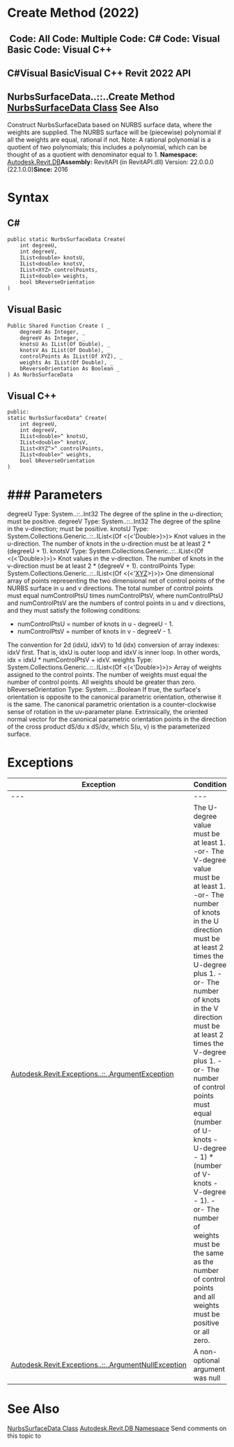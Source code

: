 # Create Method (2022)

﻿
 Code: All Code: Multiple Code: C# Code: Visual Basic Code: Visual C++   
---  
C#Visual BasicVisual C++
Revit 2022 API  
---  
NurbsSurfaceData..::..Create Method   
[NurbsSurfaceData Class](7d65dbde-8aac-7d7d-e811-a6c91a541de4.md "NurbsSurfaceData Class") See Also  
---  
Construct NurbsSurfaceData based on NURBS surface data, where the weights are supplied. The NURBS surface will be (piecewise) polynomial if all the weights are equal, rational if not. Note: A rational polynomial is a quotient of two polynomials; this includes a polynomial, which can be thought of as a quotient with denominator equal to 1. 
**Namespace:** [Autodesk.Revit.DB](87546ba7-461b-c646-cbb1-2cb8f5bff8b2.md "Autodesk.Revit.DB Namespace")**Assembly:** RevitAPI (in RevitAPI.dll) Version: 22.0.0.0 (22.1.0.0)**Since:** 2016 
# Syntax
C#  
---  
```text
public static NurbsSurfaceData Create(
	int degreeU,
	int degreeV,
	IList<double> knotsU,
	IList<double> knotsV,
	IList<XYZ> controlPoints,
	IList<double> weights,
	bool bReverseOrientation
)
```
  
Visual Basic  
---  
```text
Public Shared Function Create ( _
	degreeU As Integer, _
	degreeV As Integer, _
	knotsU As IList(Of Double), _
	knotsV As IList(Of Double), _
	controlPoints As IList(Of XYZ), _
	weights As IList(Of Double), _
	bReverseOrientation As Boolean _
) As NurbsSurfaceData
```
  
Visual C++  
---  
```text
public:
static NurbsSurfaceData^ Create(
	int degreeU, 
	int degreeV, 
	IList<double>^ knotsU, 
	IList<double>^ knotsV, 
	IList<XYZ^>^ controlPoints, 
	IList<double>^ weights, 
	bool bReverseOrientation
)
```
  
# ### Parameters
degreeU
    Type: System..::..Int32 The degree of the spline in the u-direction; must be positive. 
degreeV
    Type: System..::..Int32 The degree of the spline in the v-direction; must be positive. 
knotsU
    Type: System.Collections.Generic..::..IList<(Of <(<'Double>)>)> Knot values in the u-direction. The number of knots in the u-direction must be at least 2 * (degreeU + 1). 
knotsV
    Type: System.Collections.Generic..::..IList<(Of <(<'Double>)>)> Knot values in the v-direction. The number of knots in the v-direction must be at least 2 * (degreeV + 1). 
controlPoints
    Type: System.Collections.Generic..::..IList<(Of <(<'[XYZ](c2fd995c-95c0-58fb-f5de-f3246cbc5600.md "XYZ Class")>)>)> One dimensional array of points representing the two dimensional net of control points of the NURBS surface in u and v directions. 
The total number of control points must equal numControlPtsU times numControlPtsV, where numControlPtsU and numControlPtsV are the numbers of control points in u and v directions, and they must satisfy the following conditions: 
  * numControlPtsU = number of knots in u - degreeU - 1. 
  * numControlPtsV = number of knots in v - degreeV - 1. 

The convention for 2d (idxU, idxV) to 1d (idx) conversion of array indexes: idxV first. That is, idxU is outer loop and idxV is inner loop. In other words, idx = idxU * numControlPtsV + idxV. 
weights
    Type: System.Collections.Generic..::..IList<(Of <(<'Double>)>)> Array of weights assigned to the control points. The number of weights must equal the number of control points. All weights should be greater than zero. 
bReverseOrientation
    Type: System..::..Boolean If true, the surface's orientation is opposite to the canonical parametric orientation, otherwise it is the same. The canonical parametric orientation is a counter-clockwise sense of rotation in the uv-parameter plane. Extrinsically, the oriented normal vector for the canonical parametric orientation points in the direction of the cross product dS/du x dS/dv, which S(u, v) is the parameterized surface. 
# Exceptions
| Exception | Condition |
| --- | --- |
| --- | --- |
| [Autodesk.Revit.Exceptions..::..ArgumentException](2e6e4206-97a8-dd4b-df5d-4269f4bb6088.md "ArgumentException Class") | The U-degree value must be at least 1. -or- The V-degree value must be at least 1. -or- The number of knots in the U direction must be at least 2 times the U-degree plus 1. -or- The number of knots in the V direction must be at least 2 times the V-degree plus 1. -or- The number of control points must equal (number of U-knots - U-degree - 1) * (number of V-knots - V-degree - 1). -or- The number of weights must be the same as the number of control points and all weights must be positive or all zero. |
| [Autodesk.Revit.Exceptions..::..ArgumentNullException](631e1424-60f4-929b-4e52-dda9dcd26316.md "ArgumentNullException Class") | A non-optional argument was null |

# See Also
[NurbsSurfaceData Class](7d65dbde-8aac-7d7d-e811-a6c91a541de4.md "NurbsSurfaceData Class")
[Autodesk.Revit.DB Namespace](87546ba7-461b-c646-cbb1-2cb8f5bff8b2.md "Autodesk.Revit.DB Namespace")
Send comments on this topic to 
